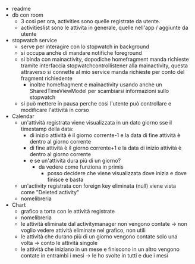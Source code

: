 - readme
- db con room
  - 3 cosi per ora, activities sono quelle registrate da utente.
  - activitieslist sono le attivita in generale, quelle nell'app / aggiunte da utente
- stopwatch service
  - serve per interagire con lo stopwatch in background
  - si occupa anche di mandare notifiche foreground
  - si binda con mainactivity, dopodiche homefragment manda richieste tramite interfaccia stopwatchcontrollistener alla mainactivity, questa attraverso si connette al mio service manda richieste per conto del fragment richiedente
    - inoltre homefragment e mainactivity usando anche un SharedTimeViewModel per scambiarsi informazioni sullo stopwatch 
  - si può mettere in pausa perche cosi l'utente può controllare e modificare l'attività in corso
- Calendar
  - un'attività registrata viene visualizzata in un dato giorno sse il timestamp della data:
    - di inizio attività è il giorno corrente-1 e la data di fine attività è dentro al giorno corrente
    - di fine attività è il giorno corrente+1 e la data di inizio attività è dentro al giorno corrente
    - e se un'attività dura più di un giorno?
      - da vedere come funziona in primis
        - posso decidere che viene visualizzata dove inizia e dove finisce e basta
  - un'activity registrata con foreign key eliminata (null) viene vista come "Deleted activity"
  - nomelibreria
- Chart
  - grafico a torta con le attività registrate
  - nomelibreria
  - le attività eliminate dal activitymanager non vengono contate -> non voglio vedere attività eliminate nel grafico, non utili
  - le attività che durano più di un giorno vengono contate solo una volta -> conto le attività singole
  - le attività che iniziano in un mese e finiscono in un altro vengono contate in entrambi i mesi -> le ho svolte in tutti e due i mesi